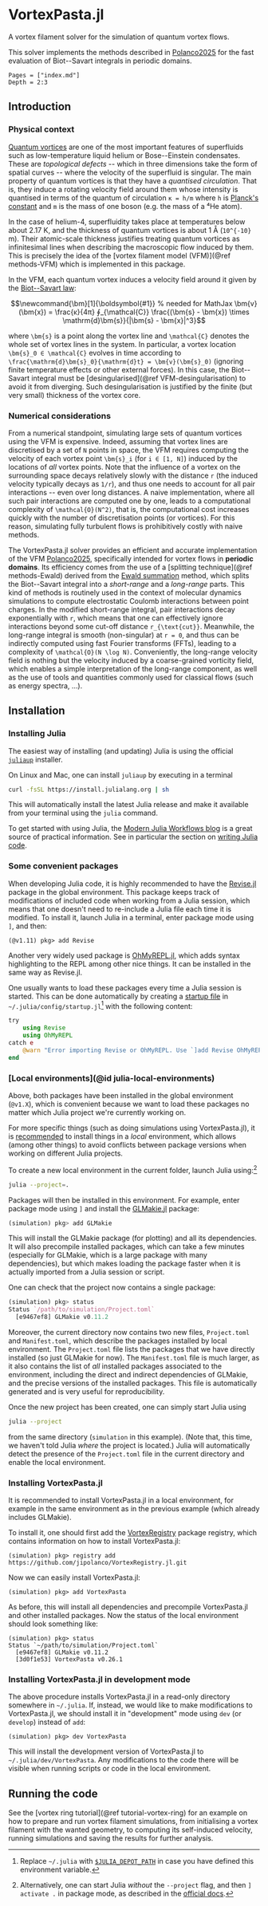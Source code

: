 # VortexPasta.jl

A vortex filament solver for the simulation of quantum vortex flows.

This solver implements the methods described in [Polanco2025](@citet) for the fast evaluation of Biot--Savart integrals in periodic domains.

```@contents
Pages = ["index.md"]
Depth = 2:3
```

## Introduction

### Physical context

[Quantum vortices](https://en.wikipedia.org/wiki/Quantum_vortex) are one of the most important features of superfluids such as low-temperature liquid helium or Bose--Einstein condensates.
These are *topological defects* -- which in three dimensions take the form of spatial curves -- where the velocity of the superfluid is singular.
The main property of quantum vortices is that they have a *quantised circulation*.
That is, they induce a rotating velocity field around them whose intensity is quantised in terms of the quantum of circulation ``κ = h/m`` where ``h`` is [Planck's constant](https://en.wikipedia.org/wiki/Planck_constant) and ``m`` is the mass of one boson (e.g. the mass of a ⁴He atom).

In the case of helium-4, superfluidity takes place at temperatures below about 2.17 K,
and the thickness of quantum vortices is about 1 Å (``10^{-10}`` m).
Their atomic-scale thickness justifies treating quantum vortices as infinitesimal lines when describing the macroscopic flow induced by them.
This is precisely the idea of the [vortex filament model (VFM)](@ref methods-VFM) which is implemented in this package.

In the VFM, each quantum vortex induces a velocity field around it given by the [Biot--Savart law](https://en.wikipedia.org/wiki/Biot%E2%80%93Savart_law):

```math
\newcommand{\bm}[1]{\boldsymbol{#1}}  % needed for MathJax
\bm{v}(\bm{x}) =
\frac{κ}{4π} ∮_{\mathcal{C}} \frac{(\bm{s} - \bm{x}) \times \mathrm{d}\bm{s}}{|\bm{s} - \bm{x}|^3}
```

where ``\bm{s}`` is a point along the vortex line and ``\mathcal{C}`` denotes the whole set of vortex lines in the system.
In particular, a vortex location ``\bm{s}_0 ∈ \mathcal{C}`` evolves in time
according to ``\frac{\mathrm{d}\bm{s}_0}{\mathrm{d}t} = \bm{v}(\bm{s}_0)``
(ignoring finite temperature effects or other external forces).
In this case, the Biot--Savart integral must be [desingularised](@ref VFM-desingularisation) to avoid it from diverging.
Such desingularisation is justified by the finite (but very small) thickness of the vortex core.

### Numerical considerations

From a numerical standpoint, simulating large sets of quantum vortices using the VFM is expensive.
Indeed, assuming that vortex lines are discretised by a set of ``N`` points in space, the VFM requires computing the velocity of each vortex point ``\bm{s}_i`` (for ``i ∈ [1, N]``) induced by the locations of *all* vortex points.
Note that the influence of a vortex on the surrounding space decays relatively slowly with the distance ``r`` (the induced velocity typically decays as ``1/r``), and thus one needs to account for all pair interactions -- even over long distances.
A naive implementation, where all such pair interactions are computed one by one, leads to a computational complexity of ``\mathcal{O}(N^2)``, that is, the computational cost increases quickly with the number of discretisation points (or vortices).
For this reason, simulating fully turbulent flows is prohibitively costly with naive methods.

The VortexPasta.jl solver provides an efficient and accurate implementation of the VFM [Polanco2025](@cite), specifically intended for vortex flows in **periodic domains**.
Its efficiency comes from the use of a [splitting technique](@ref methods-Ewald) derived from the
[Ewald summation](https://en.wikipedia.org/wiki/Ewald_summation) method, which splits the Biot--Savart integral into a *short-range* and a *long-range* parts.
This kind of methods is routinely used in the context of molecular dynamics simulations to compute electrostatic Coulomb interactions between point charges.
In the modified short-range integral, pair interactions decay exponentially with ``r``, which means that one can effectively ignore interactions beyond some cut-off distance ``r_{\text{cut}}``.
Meanwhile, the long-range integral is smooth (non-singular) at ``r = 0``, and thus can be indirectly computed using fast Fourier transforms (FFTs), leading to a complexity of ``\mathcal{O}(N \log N)``.
Conveniently, the long-range velocity field is nothing but the velocity induced by
a coarse-grained vorticity field, which enables a simple interpretation of the long-range component, as well as the use of tools and quantities commonly used for classical flows (such as energy spectra, …).

## Installation

### Installing Julia

The easiest way of installing (and updating) Julia is using the official [`juliaup`](https://github.com/JuliaLang/juliaup) installer.

On Linux and Mac, one can install `juliaup` by executing in a terminal

```bash
curl -fsSL https://install.julialang.org | sh
```

This will automatically install the latest Julia release and make it available from your terminal using the `julia` command.

To get started with using Julia, the [Modern Julia Workflows blog](https://modernjuliaworkflows.github.io/) is a great source of practical information.
See in particular the section on [writing Julia code](https://modernjuliaworkflows.github.io/writing/).

### Some convenient packages

When developing Julia code, it is highly recommended to have the [Revise.jl](https://github.com/timholy/Revise.jl/) package in the global environment.
This package keeps track of modifications of included code when working from a Julia session, which means that one doesn't need to re-include a Julia file each time it is modified.
To install it, launch Julia in a terminal, enter package mode using `]`, and then:

```julia-repl
(@v1.11) pkg> add Revise
```

Another very widely used package is [OhMyREPL.jl](https://github.com/KristofferC/OhMyREPL.jl), which adds syntax highlighting to the REPL among other nice things.
It can be installed in the same way as Revise.jl.

One usually wants to load these packages every time a Julia session is started.
This can be done automatically by creating a [startup file](https://docs.julialang.org/en/v1/manual/command-line-interface/#Startup-file) in `~/.julia/config/startup.jl`[^2] with the following content:

```julia
try
    using Revise
    using OhMyREPL
catch e
    @warn "Error importing Revise or OhMyREPL. Use `]add Revise OhMyREPL` to install them."
end
```

### [Local environments](@id julia-local-environments)

Above, both packages have been installed in the global environment (`@v1.X`), which is convenient because we want to load these packages no matter which Julia project we're currently working on.

For more specific things (such as doing simulations using VortexPasta.jl), it is [recommended](https://modernjuliaworkflows.github.io/writing/#environments) to install things in a *local* environment, which allows (among other things) to avoid conflicts between package versions when working on different Julia projects.

To create a new local environment in the current folder, launch Julia using:[^1]

```bash
julia --project=.
```

Packages will then be installed in this environment.
For example, enter package mode using `]` and install the [GLMakie.jl](https://docs.makie.org/stable/) package:

```julia
(simulation) pkg> add GLMakie
```

This will install the GLMakie package (for plotting) and all its dependencies.
It will also precompile installed packages, which can take a few minutes (especially for GLMakie, which is a large package with many dependencies), but which makes loading the package faster when it is actually imported from a Julia session or script.

One can check that the project now contains a single package:

```julia
(simulation) pkg> status
Status `/path/to/simulation/Project.toml`
  [e9467ef8] GLMakie v0.11.2
```

Moreover, the current directory now contains two new files, `Project.toml` and `Manifest.toml`, which describe the packages installed by local environment.
The `Project.toml` file lists the packages that we have directly installed (so just GLMakie for now).
The `Manifest.toml` file is much larger, as it also contains the list of *all* installed packages associated to the environment, including the direct and indirect dependencies of GLMakie, and the precise versions of the installed packages.
This file is automatically generated and is very useful for reproducibility.

Once the new project has been created, one can simply start Julia using

```bash
julia --project
```

from the same directory (`simulation` in this example).
(Note that, this time, we haven't told Julia *where* the project is located.)
Julia will automatically detect the presence of the `Project.toml` file in the current directory and enable the local environment.

### Installing VortexPasta.jl

It is recommended to install VortexPasta.jl in a local environment, for example in the same environment as in the previous example (which already includes GLMakie).

To install it, one should first add the [VortexRegistry](https://github.com/jipolanco/VortexRegistry.jl) package registry, which contains information on how to install VortexPasta.jl:

```julia-repl
(simulation) pkg> registry add https://github.com/jipolanco/VortexRegistry.jl.git
```

Now we can easily install VortexPasta.jl:

```julia-repl
(simulation) pkg> add VortexPasta
```

As before, this will install all dependencies and precompile VortexPasta.jl and other installed packages.
Now the status of the local environment should look something like:

```julia-repl
(simulation) pkg> status
Status `~/path/to/simulation/Project.toml`
  [e9467ef8] GLMakie v0.11.2
  [3d0f1e53] VortexPasta v0.26.1
```

### Installing VortexPasta.jl in development mode

The above procedure installs VortexPasta.jl in a read-only directory somewhere in `~/.julia`.
If, instead, we would like to make modifications to VortexPasta.jl, we should install it in "development" mode using `dev` (or `develop`) instead of `add`:

```julia-repl
(simulation) pkg> dev VortexPasta
```

This will install the development version of VortexPasta.jl to `~/.julia/dev/VortexPasta`.
Any modifications to the code there will be visible when running scripts or code in the local environment.

## Running the code

See the [vortex ring tutorial](@ref tutorial-vortex-ring) for an example on how to prepare and run vortex filament simulations, from initialising a vortex filament with the wanted geometry, to computing its self-induced velocity, running simulations and saving the results for further analysis.


[^1]: Alternatively, one can start Julia *without* the `--project` flag, and then `] activate .` in package mode, as described in the [official docs](https://pkgdocs.julialang.org/dev/getting-started/#Getting-Started-with-Environments).

[^2]: Replace `~/.julia` with [`$JULIA_DEPOT_PATH`](https://docs.julialang.org/en/v1/manual/environment-variables/#JULIA_DEPOT_PATH) in case you have defined this environment variable.

